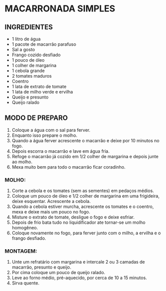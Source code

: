 # MACARRONADA SIMPLES

INGREDIENTES
--------------

* 1 litro de água
* 1 pacote de macarrão parafuso
* Sal a gosto
* Frango cozido desfiado
* 1 pouco de óleo
* 1 colher de margarina
* 1 cebola grande
* 2 tomates maduros
* Coentro
* 1 lata de extrato de tomate
* 1 lata de milho verde e ervilha
* Queijo e presunto
* Queijo ralado

MODO DE PREPARO
-----------------

1. Coloque a água com o sal para ferver.
2. Enquanto isso prepare o molho.
3. Quando a água ferver acrescente o macarrão e deixe por 10 minutos no fogo.
4. Depois escorra o macarrão e lave em água fria.
5. Refoge o macarrão já cozido em 1/2 colher de margarina e depois junte ao molho.
6. Mexa muito bem para todo o macarrão ficar coradinho.

### MOLHO:

1. Corte a cebola e os tomates (sem as sementes) em pedaços médios.
2. Coloque um pouco de óleo e 1/2 colher de margarina em uma frigideira, deixe esquentar. Acrescente a cebola.
3. Quando a cebola estiver murcha, acrescente os tomates e o coentro, mexa e deixe mais um pouco no fogo.
4. Misture o extrato de tomate, desligue o fogo e deixe esfriar.
5. Depois de frio bata tudo no liquidificador ate tornar-se um molho homogêneo.
6. Coloque novamente no fogo, para ferver junto com o milho, a ervilha e o frango desfiado.

### MONTAGEM:

1. Unte um refratário com margarina e intercale 2 ou 3 camadas de macarrão, presunto e queijo.
2. Por cima coloque um pouco de queijo ralado.
3. Leve ao forno médio, pré-aquecido, por cerca de 10 a 15 minutos.
4. Sirva quente.
